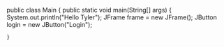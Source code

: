 public class Main {
    public static void main(String[] args) {
        System.out.println("Hello Tyler");
        JFrame frame = new JFrame();
        JButton login = new JButton("Login");
     

    }
    
